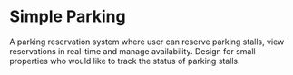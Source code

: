 # Simple Parking
A parking reservation system where user can reserve parking stalls, view reservations in real-time and manage availability. Design for small properties 
who would like to track the status of parking stalls.
